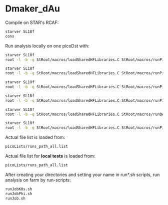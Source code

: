 # Dmaker_dAu

Compile on STAR's RCAF:
```sh
starver SL18f
cons
```

Run analysis locally on one picoDst with:
```sh
starver SL18f
root -l -b -q StRoot/macros/loadSharedHFLibraries.C StRoot/macros/runPicoD0AnaMakerLocal.C++
```
```sh
starver SL18f
root -l -b -q StRoot/macros/loadSharedHFLibraries.C StRoot/macros/runPicoMixedEvent.C++
```
```sh
starver SL18f
root -l -b -q StRoot/macros/loadSharedHFLibraries.C StRoot/macros/runPicoK0sAnaMakerLocal.C++
```
```sh
starver SL18f
root -l -b -q StRoot/macros/loadSharedHFLibraries.C StRoot/macros/runPicoPhiAnaMakerLocal.C++
```
```sh
starver SL18f
root -l -b -q StRoot/macros/loadSharedHFLibraries.C StRoot/macros/runQAAnaMakerLocal.C++
```
```sh
starver SL18f
root -l -b -q StRoot/macros/loadSharedHFLibraries.C StRoot/macros/runPicoVertexLocal.C++
```


Actual file list is loaded from:
```sh
picoLists/runs_path_all.list
```
Actual file list for **local tests** is loaded from:
```sh
picoLists/runs_path_all.list
```
After creating your directories and setting your name in run*.sh scripts, run analysis on farm by run-scripts:
```sh
runJobK0s.sh
runJobPhi.sh
runJob.sh
```
